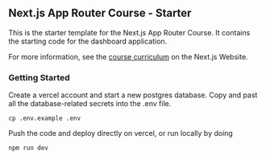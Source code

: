 ## Next.js App Router Course - Starter

This is the starter template for the Next.js App Router Course. It contains the starting code for the dashboard application.

For more information, see the [course curriculum](https://nextjs.org/learn) on the Next.js Website.

### Getting Started

Create a vercel account and start a new postgres database. Copy and past all the database-related secrets into the .env file.

```
cp .env.example .env
```

Push the code and deploy directly on vercel, or run locally by doing

```
npm run dev
```
